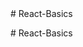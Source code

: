 <!-- Learning React  From Basics  -->#   R e a c t - B a s i c s  
 #   R e a c t - B a s i c s  
 